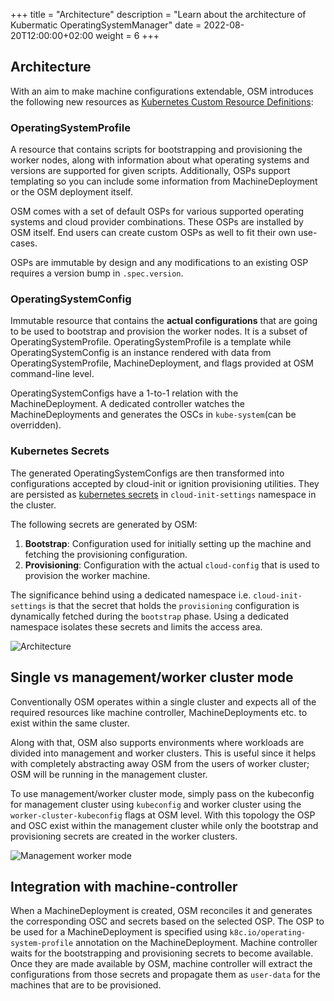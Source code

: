 +++
title = "Architecture"
description = "Learn about the architecture of Kubermatic OperatingSystemManager"
date = 2022-08-20T12:00:00+02:00
weight = 6
+++

## Architecture

With an aim to make machine configurations extendable, OSM introduces the following new resources as [Kubernetes Custom Resource Definitions](https://kubernetes.io/docs/concepts/extend-kubernetes/api-extension/custom-resources/):

### OperatingSystemProfile

A resource that contains scripts for bootstrapping and provisioning the worker nodes, along with information about what operating systems and versions are supported for given scripts. Additionally, OSPs support templating so you can include some information from MachineDeployment or the OSM deployment itself.

OSM comes with a set of default OSPs for various supported operating systems and cloud provider combinations. These OSPs are installed by OSM itself. End users can create custom OSPs as well to fit their own use-cases.

OSPs are immutable by design and any modifications to an existing OSP requires a version bump in `.spec.version`.

### OperatingSystemConfig

Immutable resource that contains the **actual configurations** that are going to be used to bootstrap and provision the worker nodes. It is a subset of OperatingSystemProfile. OperatingSystemProfile is a template while OperatingSystemConfig is an instance rendered with data from OperatingSystemProfile, MachineDeployment, and flags provided at OSM command-line level.

OperatingSystemConfigs have a 1-to-1 relation with the MachineDeployment. A dedicated controller watches the MachineDeployments and generates the OSCs in `kube-system`(can be overridden).

### Kubernetes Secrets

The generated OperatingSystemConfigs are then transformed into configurations accepted by cloud-init or ignition provisioning utilities. They are persisted as [kubernetes secrets](https://kubernetes.io/docs/concepts/configuration/secret/) in `cloud-init-settings` namespace in the cluster.

The following secrets are generated by OSM:

1. **Bootstrap**: Configuration used for initially setting up the machine and fetching the provisioning configuration.
1. **Provisioning**: Configuration with the actual `cloud-config` that is used to provision the worker machine.

The significance behind using a dedicated namespace i.e. `cloud-init-settings` is that the secret that holds the `provisioning` configuration is dynamically fetched during the `bootstrap` phase. Using a dedicated namespace isolates these secrets and limits the access area.

![Architecture](/img/operatingsystemmanager/master/osm-kubernetes.png?classes=shadow,border "Integration with Machine Controller")

## Single vs management/worker cluster mode

Conventionally OSM operates within a single cluster and expects all of the required resources like machine controller, MachineDeployments etc. to exist within the same cluster.

Along with that, OSM also supports environments where workloads are divided into management and worker clusters. This is useful since it helps with completely abstracting away OSM from the users of worker cluster; OSM will be running in the management cluster.

To use management/worker cluster mode, simply pass on the kubeconfig for management cluster using `kubeconfig` and worker cluster using the `worker-cluster-kubeconfig` flags at OSM level. With this topology the OSP and OSC exist within the management cluster while only the bootstrap and provisioning secrets are created in the worker clusters.

![Management worker mode](/img/operatingsystemmanager/master/osm-management-worker.png?classes=shadow,border "Management/worker mode")

## Integration with machine-controller

When a MachineDeployment is created, OSM reconciles it and generates the corresponding OSC and secrets based on the selected OSP. The OSP to be used for a MachineDeployment is specified using `k8c.io/operating-system-profile` annotation on the MachineDeployment. Machine controller waits for the bootstrapping and provisioning secrets to become available. Once they are made available by OSM, machine controller will extract the configurations from those secrets and propagate them as `user-data` for the machines that are to be provisioned.

